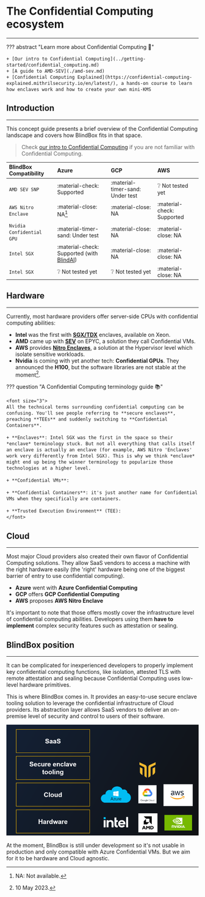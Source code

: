 # The Confidential Computing ecosystem
_______________________________

??? abstract "Learn more about Confidential Computing 📖" 

	+ [Our intro to Confidential Computing](../getting-started/confidential_computing.md)
	+ [A guide to AMD-SEV](./amd-sev.md)
	+ [Confidential Computing Explained](https://confidential-computing-explained.mithrilsecurity.io/en/latest/), a hands-on course to learn how enclaves work and how to create your own mini-KMS

## Introduction
_______________

This concept guide presents a brief overview of the Confidential Computing landscape and covers how BlindBox fits in that space. 

> Check [our intro to Confidential Computing](../getting-started/confidential_computing.md) if you are not familiar with Confidential Computing.


| BlindBox Compatibility | Azure | GCP | AWS |
| :--------------------- | :---- | :-- | :-- |
| `AMD SEV SNP`       | :material-check: Supported  | :material-timer-sand: Under test | :grey_question: Not tested yet | 
| `AWS Nitro Enclave`       | :material-close: NA[^1]  | :material-close:  NA | :material-check: Supported | 
| `Nvidia Confidential GPU`     | :material-timer-sand: Under test | :material-close: NA  | :material-close:  NA |
| `Intel SGX`     | :material-check: Supported (with [BlindAI](../past-projects/blindai.md)) | :material-close: NA  | :material-close:  NA |
| `Intel SGX`     | :grey_question: Not tested yet | :grey_question: Not tested yet | :material-close:  NA |

[^1]: NA: Not available.

## Hardware
_________________

Currently, most hardware providers offer server-side CPUs with confidential computing abilities: 

+ **Intel** was the first with [**SGX/TDX**](https://blindai.mithrilsecurity.io/en/latest/docs/concepts/SGX_vs_Nitro/#intel-sgx) enclaves, available on Xeon. 
+ **AMD** came up with [**SEV**](./amd-sev.md) on EPYC, a solution they call Confidential VMs. 
+ **AWS** provides [**Nitro Enclaves**](./nitro-enclaves.md), a solution at the Hypervisor level which isolate sensitive workloads.
+ **Nvidia** is coming with yet another tech: **Confidential GPUs**. They announced the **H100**, but the software libraries are not stable at the moment[^2].

[^2]: 10 May 2023.

??? question "A Confidential Computing terminology guide 📚"

	<font size="3"> 
	All the technical terms surrounding confidential computing can be confusing. You'll see people referring to **secure enclaves**, preaching **TEEs** and suddenly switching to **Confidential Containers**. 

	+ **Enclaves**: Intel SGX was the first in the space so their *enclave* terminology stuck. But not all everything that calls itself an enclave is actually an enclave (for example, AWS Nitro 'Enclaves' work very differently from Intel SGX). This is why we think *enclave* might end up being the winner terminology to popularize those technologies at a higher level.

	+ **Confidential VMs**:

	+ **Confidential Containers**: it's just another name for Confidential VMs when they specifically are containers. 

	+ **Trusted Execution Environment** (TEE):
	</font>

## Cloud
_____________________

Most major Cloud providers also created their own flavor of Confidential Computing solutions. They allow SaaS vendors to access a machine with the right hardware easily (the 'right' hardware being one of the biggest barrier of entry to use confidential computing).

- **Azure** went with **Azure Confidential Computing**
- **GCP** offers **GCP Confidential Computing**
- **AWS** proposes **AWS Nitro Enclave**

It's important to note that those offers mostly cover the infrastructure level of confidential computing abilities. Developers using them **have to implement** complex security features such as attestation or sealing.


## BlindBox position
_________________

It can be complicated for inexperienced developers to properly implement key confidential computing functions, like isolation, attested TLS with remote attestation and sealing because Confidential Computing uses low-level hardware primitives. 

This is where BlindBox comes in. It provides an easy-to-use secure enclave tooling solution to leverage the confidential infrastructure of Cloud providers. Its abstraction layer allows SaaS vendors to deliver an on-premise level of security and control to users of their software.

![blindbox_position_in_ecosystem](../../assets/BlindBox_ecosystem_place.png)

At the moment, BlindBox is still under development so it's not usable in production and only compatible with Azure Confidential VMs. But we aim for it to be hardware and Cloud agnostic. 
